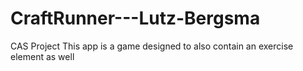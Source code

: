 # CraftRunner---Lutz-Bergsma
CAS Project
This app is a game designed to also contain an exercise element as well
